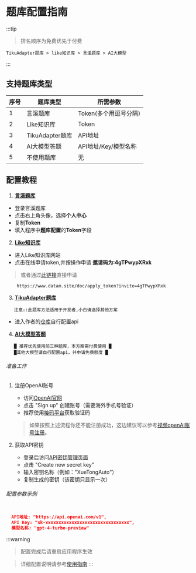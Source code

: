 # 题库配置指南

:::tip
> 排名顺序为免费优先于付费

    TikuAdapter题库 > like知识库 > 言溪题库 > AI大模型 
 
:::
## 支持题库类型

| 序号 | 题库类型       | 所需参数               | 
|------|----------------|------------------------|
| 1    | 言溪题库       | Token(多个用逗号分隔)  |
| 2    | Like知识库     | Token                  | 
| 3    | TikuAdapter题库| API地址               | 
| 4    | AI大模型答题   | API地址/Key/模型名称   | 
| 5    | 不使用题库     | 无                     | 


## 配置教程

1. **[言溪题库](https://tk.enncy.cn/)**

- 登录言溪题库
- 点击右上角头像，选择**个人中心**
- 复制**Token**
- 填入程序中**题库配置**的**Token**字段

2. **[Like知识库](https://www.datam.site/)**

- 进入Like知识库网站
- 点击在线申请token,并按操作申请 **邀请码为:4gTPwypXRxk**
> 或者通过[此链接](https://www.datam.site/doc/apply_token?invite=4gTPwypXRxk)直接申请
```mermaid
    https://www.datam.site/doc/apply_token?invite=4gTPwypXRxk
```

3. **[TikuAdapter题库](https://github.com/DokiDoki1103/tikuAdapter)**
```mermaid
   注意⚠:此题库方法适用于开发者,小白请选择其他方案
```
- 进入作者的[仓库](https://github.com/DokiDoki1103/tikuAdapter)自行配置api

4. **[AI大模型答题]()**
```mermaid
   █ 推荐优先使用前三种题库，本方案需付费使用 █
   █其他大模型请自行配置api，并申请免费额度 █
```

###### 准备工作
1. 注册OpenAI账号
   - 访问[OpenAI官网](https://openai.com/)
   - 点击 "Sign up" 创建账号（需要海外手机号验证）
   - 推荐使用[接码平台](https://sms-activate.org/?ref=7323970)获取验证码

    > 如果按照上述流程你还不能注册成功，这边建议可以参考[视频openAI账号注册](https://www.bilibili.com/video/BV1mc411Z7X7/?vd_source=7cb1c61f0691268ee0203c6180a5748d)。
    
2. 获取API密钥
   - 登录后访问[API密钥管理页面](https://platform.openai.com/api-keys)
   - 点击 "Create new secret key"
   - 输入密钥名称（例如："XueTongAuto"）
   - 复制生成的密钥（该密钥只显示一次）

######  配置参数示例
```json

  API地址: "https://api.openai.com/v1",
  API Key: "sk-xxxxxxxxxxxxxxxxxxxxxxxxxxxxxxxx",
  模型名称: "gpt-4-turbo-preview"
```



:::warning
> 配置完成后请重启应用程序生效

> 详细配置说明请参考[使用指南](../guide/use-method.md)
:::